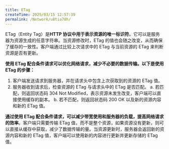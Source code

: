 ```yaml
---
title: ETag
createTime: 2025/03/15 12:57:39
permalink: /Network/u8tia78h/
---
```


ETag（Entity Tag）是**HTTP 协议中用于表示资源的唯一标识符**。它可以是服务器为资源生成的任意字符串。当资源修改时，ETag 的值也会随之改变，从而确保了缓存的一致性。客户端通过比较上次请求中的 ETag 与当前资源的 ETag 来判断资源是否有更新。

**使用 ETag 配合条件请求可以优化网络请求，减少不必要的数据传输。以下是使用 ETag 的步骤：**

1. 客户端发送请求到服务器，并在请求头中包含上次获取到的资源的 ETag 值。
2. 服务器收到请求后，检查资源的 ETag 与请求头中的 ETag 是否匹配。 a. 若匹配，则返回状态码 304 Not Modified，表示资源未发生改变，客户端可以直接使用缓存的副本。 b. 若不匹配，则返回状态码 200 OK 以及新的资源内容和新的 ETag 值。

**通过使用 ETag 配合条件请求，可以减少带宽使用和服务器的负载，提高网络请求的效率**。客户端只需要传输 ETag 值，而不是整个资源，如果资源没有更新，则可以直接从缓存中获取，减少了数据传输的量。当资源更新时，服务器会返回新的资源内容和新的 ETag 值，客户端可以使用新的内容进行更新并更新存储的 ETag 值。
